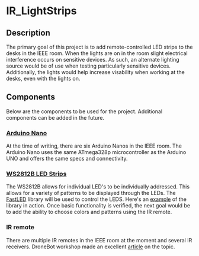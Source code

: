 # IR_LightStrips
## Description
The primary goal of this project is to add remote-controlled LED strips to the desks in the IEEE room. When the lights are on in the room slight electrical interference occurs on sensitive devices. As such, an alternate lighting source would be of use when testing particularly sensitive devices. Additionally, the lights would help increase visability when working at the desks, even with the lights on. 

## Components
Below are the components to be used for the project. Additional components can be added in the future.
### [Arduino Nano](https://en.wikipedia.org/wiki/Arduino_Nano)
At the time of writing, there are six Arduino Nanos in the IEEE room. The Arduino Nano uses the same ATmega328p microcontroller as the Arduino UNO and offers the same specs and connectivity. 

### [WS2812B LED Strips](https://cdn-shop.adafruit.com/datasheets/WS2812B.pdf) 
The WS2812B allows for individual LED's to be individually addressed. This allows for a variety of patterns to be displayed through the LEDs. The [FastLED](https://github.com/FastLED/FastLED) library will be used to control the LEDS. Here's an [example](https://howtomechatronics.com/tutorials/arduino/how-to-control-ws2812b-individually-addressable-leds-using-arduino/) of the library in action. Once basic functionality is verified, the next goal would be to add the ability to choose colors and patterns using the IR remote.

### IR remote
There are multiple IR remotes in the IEEE room at the moment and several IR receivers. DroneBot workshop made an excellent [article](https://dronebotworkshop.com/using-ir-remote-controls-with-arduino/) on the topic.
